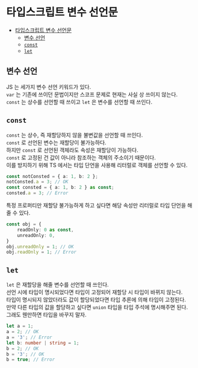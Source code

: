 # 타입스크립트 변수 선언문

- [타입스크립트 변수 선언문](#타입스크립트-변수-선언문)
  - [변수 선언](#변수-선언)
  - [`const`](#const)
  - [`let`](#let)

## 변수 선언

JS 는 세가지 변수 선언 키워드가 있다.  
`var` 는 기존에 쓰이던 문법이지만 스코프 문제로 현재는 사실 상 쓰이지 않는다.  
`const` 는 상수를 선언할 때 쓰이고 `let` 은 변수를 선언할 때 쓰인다.

## `const`

`const` 는 상수, 즉 재할당하지 않을 불변값을 선언할 때 쓰인다.  
`const` 로 선언된 변수는 재할당이 불가능하다.  
하지만 `const` 로 선언된 객체라도 속성은 재할당이 가능하다.  
`const` 로 고정된 건 값이 아니라 참조하는 객체의 주소이기 때문이다.  
이를 방지하기 위해 TS 에서는 타입 단언을 사용해 리터럴로 객체를 선언할 수 있다.

```typescript
const notConsted = { a: 1, b: 2 };
notConsted.a = 3; // OK
const consted = { a: 1, b: 2 } as const;
consted.a = 3; // Error
```

특정 프로퍼티만 재할당 불가능하게 하고 싶다면 해당 속성만 리터럴로 타입 단언을 해줄 수 있다.

```typescript
const obj = {
    readOnly: 0 as const,
    unreadOnly: 0,
}
obj.unreadOnly = 1; // OK
obj.readOnly = 1; // Error
```

## `let`

`let` 은 재할당을 해줄 변수를 선언할 때 쓰인다.  
선언 시에 타입이 명시되었다면 타입이 고정되어 재할당 시 타입이 바뀌지 않는다.  
타입이 명시되지 않았더라도 값이 할당되었다면 타입 추론에 의해 타입이 고정된다.  
만약 다른 타입의 값을 할당하고 싶다면 `union` 타입을 타입 주석에 명시해주면 된다.  
그래도 웬만하면 타입을 바꾸지 말자.

```typescript
let a = 1;
a = 2; // OK
a = '3'; // Error
let b: number | string = 1;
b = 2; // OK
b = '3'; // OK
b = true; // Error
```

